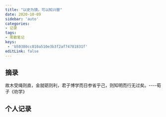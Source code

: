 ```yaml
---
title: "以史为镜，可以知兴替"
date: 2020-10-09
sidebar: 'auto'
categories:
- 记录
tags:
- 零散笔记
keys:
 - 'b50380cc810a510e3b3f2af74781831f'
editLink: false
---
```


## 摘录

故木受绳则直，金就砺则利，君子博学而日参省乎己，则知明而行无过矣。----荀子《劝学》

## 个人记录